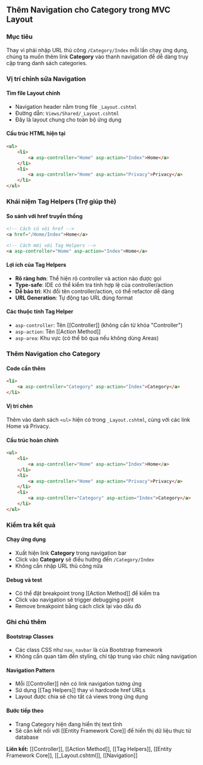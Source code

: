 ## Thêm Navigation cho Category trong MVC Layout

### Mục tiêu

Thay vì phải nhập URL thủ công `/Category/Index` mỗi lần chạy ứng dụng, chúng ta muốn thêm link **Category** vào thanh navigation để dễ dàng truy cập trang danh sách categories.

### Vị trí chỉnh sửa Navigation

#### Tìm file Layout chính

- Navigation header nằm trong file `_Layout.cshtml`
- Đường dẫn: `Views/Shared/_Layout.cshtml`
- Đây là layout chung cho toàn bộ ứng dụng


#### Cấu trúc HTML hiện tại

```html
<ul>
    <li>
        <a asp-controller="Home" asp-action="Index">Home</a>
    </li>
    <li>
        <a asp-controller="Home" asp-action="Privacy">Privacy</a>
    </li>
</ul>
```


### Khái niệm Tag Helpers (Trợ giúp thẻ)

#### So sánh với href truyền thống

```html
<!-- Cách cũ với href -->
<a href="/Home/Index">Home</a>

<!-- Cách mới với Tag Helpers -->
<a asp-controller="Home" asp-action="Index">Home</a>
```


#### Lợi ích của Tag Helpers

- **Rõ ràng hơn**: Thể hiện rõ controller và action nào được gọi
- **Type-safe**: IDE có thể kiểm tra tính hợp lệ của controller/action
- **Dễ bảo trì**: Khi đổi tên controller/action, có thể refactor dễ dàng
- **URL Generation**: Tự động tạo URL đúng format


#### Các thuộc tính Tag Helper

- `asp-controller`: Tên [[Controller]] (không cần từ khóa "Controller")
- `asp-action`: Tên [[Action Method]]
- `asp-area`: Khu vực (có thể bỏ qua nếu không dùng Areas)


### Thêm Navigation cho Category

#### Code cần thêm

```html
<li>
    <a asp-controller="Category" asp-action="Index">Category</a>
</li>
```


#### Vị trí chèn

Thêm vào danh sách `<ul>` hiện có trong `_Layout.cshtml`, cùng với các link Home và Privacy.

#### Cấu trúc hoàn chỉnh

```html
<ul>
    <li>
        <a asp-controller="Home" asp-action="Index">Home</a>
    </li>
    <li>
        <a asp-controller="Home" asp-action="Privacy">Privacy</a>
    </li>
    <li>
        <a asp-controller="Category" asp-action="Index">Category</a>
    </li>
</ul>
```


### Kiểm tra kết quả

#### Chạy ứng dụng

- Xuất hiện link **Category** trong navigation bar
- Click vào **Category** sẽ điều hướng đến `/Category/Index`
- Không cần nhập URL thủ công nữa


#### Debug và test

- Có thể đặt breakpoint trong [[Action Method]] để kiểm tra
- Click vào navigation sẽ trigger debugging point
- Remove breakpoint bằng cách click lại vào dấu đỏ


### Ghi chú thêm

#### Bootstrap Classes

- Các class CSS như `nav`, `navbar` là của Bootstrap framework
- Không cần quan tâm đến styling, chỉ tập trung vào chức năng navigation


#### Navigation Pattern

- Mỗi [[Controller]] nên có link navigation tương ứng
- Sử dụng [[Tag Helpers]] thay vì hardcode href URLs
- Layout được chia sẻ cho tất cả views trong ứng dụng


#### Bước tiếp theo

- Trang Category hiện đang hiển thị text tĩnh
- Sẽ cần kết nối với [[Entity Framework Core]] để hiển thị dữ liệu thực từ database

**Liên kết:** [[Controller]], [[Action Method]], [[Tag Helpers]], [[Entity Framework Core]], [[_Layout.cshtml]], [[Navigation]]

